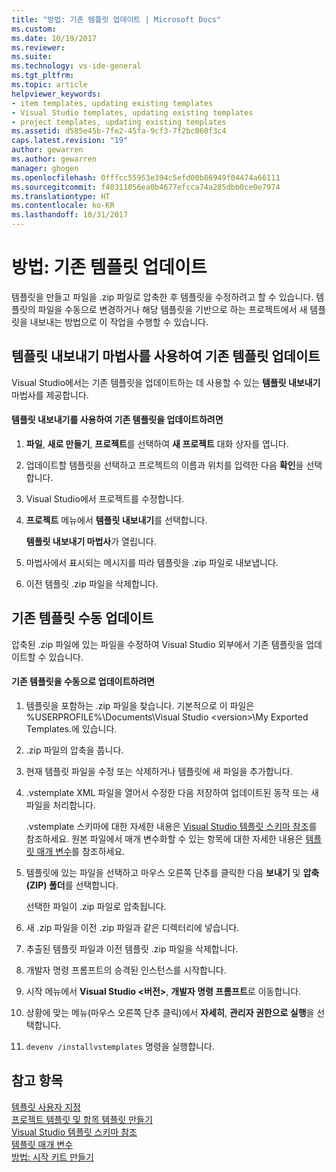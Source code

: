 ```yaml
---
title: "방법: 기존 템플릿 업데이트 | Microsoft Docs"
ms.custom: 
ms.date: 10/19/2017
ms.reviewer: 
ms.suite: 
ms.technology: vs-ide-general
ms.tgt_pltfrm: 
ms.topic: article
helpviewer_keywords:
- item templates, updating existing templates
- Visual Studio templates, updating existing templates
- project templates, updating existing templates
ms.assetid: d585e45b-7fe2-45fa-9cf3-7f2bc060f3c4
caps.latest.revision: "19"
author: gewarren
ms.author: gewarren
manager: ghogen
ms.openlocfilehash: 0fffcc55953e394c5efd00b86949f04474a66111
ms.sourcegitcommit: f40311056ea0b4677efcca74a285dbb0ce0e7974
ms.translationtype: HT
ms.contentlocale: ko-KR
ms.lasthandoff: 10/31/2017
---
```

# <a name="how-to-update-existing-templates"></a>방법: 기존 템플릿 업데이트
템플릿을 만들고 파일을 .zip 파일로 압축한 후 템플릿을 수정하려고 할 수 있습니다. 템플릿의 파일을 수동으로 변경하거나 해당 템플릿을 기반으로 하는 프로젝트에서 새 템플릿을 내보내는 방법으로 이 작업을 수행할 수 있습니다.  
  
## <a name="using-the-export-template-wizard-to-update-an-existing-template"></a>템플릿 내보내기 마법사를 사용하여 기존 템플릿 업데이트  
Visual Studio에서는 기존 템플릿을 업데이트하는 데 사용할 수 있는 **템플릿 내보내기** 마법사를 제공합니다.  
  
#### <a name="to-use-export-template-to-update-an-existing-template"></a>템플릿 내보내기를 사용하여 기존 템플릿을 업데이트하려면  
  
1.  **파일**, **새로 만들기**, **프로젝트**를 선택하여 **새 프로젝트** 대화 상자를 엽니다.  
  
2.  업데이트할 템플릿을 선택하고 프로젝트의 이름과 위치를 입력한 다음 **확인**을 선택합니다.  
  
3.  Visual Studio에서 프로젝트를 수정합니다.  
  
4.  **프로젝트** 메뉴에서 **템플릿 내보내기**를 선택합니다.  

    **템플릿 내보내기 마법사**가 열립니다.  

5.  마법사에서 표시되는 메시지를 따라 템플릿을 .zip 파일로 내보냅니다.  

6.  이전 템플릿 .zip 파일을 삭제합니다.  
  
## <a name="manually-updating-an-existing-template"></a>기존 템플릿 수동 업데이트  
압축된 .zip 파일에 있는 파일을 수정하여 Visual Studio 외부에서 기존 템플릿을 업데이트할 수 있습니다.  
  
#### <a name="to-manually-update-an-existing-template"></a>기존 템플릿을 수동으로 업데이트하려면  
  
1.  템플릿을 포함하는 .zip 파일을 찾습니다. 기본적으로 이 파일은 %USERPROFILE%\Documents\Visual Studio \<version\>\My Exported Templates\.에 있습니다.  
  
2.  .zip 파일의 압축을 풉니다.  
  
3.  현재 템플릿 파일을 수정 또는 삭제하거나 템플릿에 새 파일을 추가합니다.  
  
4.  .vstemplate XML 파일을 열어서 수정한 다음 저장하여 업데이트된 동작 또는 새 파일을 처리합니다.  

    .vstemplate 스키마에 대한 자세한 내용은 [Visual Studio 템플릿 스키마 참조](../extensibility/visual-studio-template-schema-reference.md)를 참조하세요. 원본 파일에서 매개 변수화할 수 있는 항목에 대한 자세한 내용은 [템플릿 매개 변수](../ide/template-parameters.md)를 참조하세요.  
  
5.  템플릿에 있는 파일을 선택하고 마우스 오른쪽 단추를 클릭한 다음 **보내기** 및 **압축(ZIP) 폴더**를 선택합니다.  

    선택한 파일이 .zip 파일로 압축됩니다.  
  
6.  새 .zip 파일을 이전 .zip 파일과 같은 디렉터리에 넣습니다.  
  
7.  추출된 템플릿 파일과 이전 템플릿 .zip 파일을 삭제합니다.  
  
8.  개발자 명령 프롬프트의 승격된 인스턴스를 시작합니다.  

  1. 시작 메뉴에서 **Visual Studio \<버전\>**, **개발자 명령 프롬프트**로 이동합니다.  

  2. 상황에 맞는 메뉴(마우스 오른쪽 단추 클릭)에서 **자세히**, **관리자 권한으로 실행**을 선택합니다.  
  
9. `devenv /installvstemplates` 명령을 실행합니다.  
  
## <a name="see-also"></a>참고 항목  
[템플릿 사용자 지정](../ide/customizing-project-and-item-templates.md)   
[프로젝트 템플릿 및 항목 템플릿 만들기](../ide/creating-project-and-item-templates.md)   
[Visual Studio 템플릿 스키마 참조](../extensibility/visual-studio-template-schema-reference.md)   
[템플릿 매개 변수](../ide/template-parameters.md)   
[방법: 시작 키트 만들기](../ide/how-to-create-starter-kits.md)